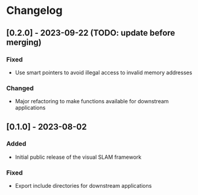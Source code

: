 # Changelog

## [0.2.0] - 2023-09-22 (TODO: update before merging)

### Fixed

- Use smart pointers to avoid illegal access to invalid memory addresses

### Changed

- Major refactoring to make functions available for downstream applications

## [0.1.0] - 2023-08-02

### Added

- Initial public release of the visual SLAM framework

### Fixed

- Export include directories for downstream applications